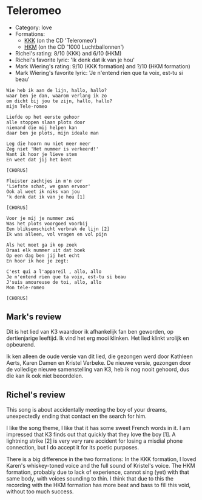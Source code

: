 # Teleromeo

 * Category: love
 * Formations: 
    * [KKK](Kkk.md) (on the CD 'Teleromeo')
    * [HKM](Hkm.md) (on the CD '1000 Luchtballonnen')
 * Richel's rating: 8/10 (KKK) and 6/10 (HKM)
 * Richel's favorite lyric: 'Ik denk dat ik van je hou'
 * Mark Wiering's rating: 9/10 (KKK formation) and ?/10 (HKM formation)
 * Mark Wiering's favorite lyric: 'Je n'entend rien que ta voix, est-tu si beau'

```
Wie heb ik aan de lijn, hallo, hallo?
waar ben je dan, waarom verlang ik zo
om dicht bij jou te zijn, hallo, hallo?
mijn Tele-romeo

Liefde op het eerste gehoor
alle stoppen slaan plots door
niemand die mij helpen kan
daar ben je plots, mijn ideale man

Leg die hoorn nu niet meer neer
Zeg niet 'Het nummer is verkeerd!'
Want ik hoor je lieve stem
En weet dat jij het bent

[CHORUS]

Fluister zachtjes in m'n oor
'Liefste schat, we gaan ervoor'
Ook al weet ik niks van jou
'k denk dat ik van je hou [1]

[CHORUS]

Voor je mij je nummer zei
Was het plots voorgoed voorbij
Een bliksemschicht verbrak de lijn [2]
Ik was alleen, vol vragen en vol pijn

Als het moet ga ik op zoek
Draai elk nummer uit dat boek
Op een dag ben jij het echt
En hoor ik hoe je zegt:

C'est qui a l'appareil , allo, allo
Je n'entend rien que ta voix, est-tu si beau
J'suis amoureuse de toi, allo, allo
Mon tele-romeo

[CHORUS]
```

## Mark's review

Dit is het lied van K3 waardoor ik afhankelijk fan ben geworden, op dertienjarige leeftijd. Ik vind het erg mooi klinken. Het lied klinkt vrolijk en opbeurend.

Ik ken alleen de oude versie van dit lied, die gezongen werd door Kathleen Aerts, Karen Damen en Kristel Verbeke. De nieuwe versie, gezongen door de volledige nieuwe samenstelling van K3, heb ik nog nooit gehoord, dus die kan ik ook niet beoordelen.

## Richel's review

This song is about accidentally meeting the boy of your dreams,
unexpectedly ending that contact en the search for him.

I like the song theme, I like that it has some sweet French words in it.
I am impressed that K3 finds out that quickly that they love the boy [1].
A lightning strike [2] is very very rare accident for losing a
misdial phone connection, but I do accept it for its poetic purposes.

There is a big difference in the two formations: 
In the KKK formation, I loved Karen's
whiskey-toned voice and the full sound of Kristel's voice. The
HKM formation, probably due to lack of experience,
cannot sing (yet) with that same body, with voices sounding to thin.
I think that due to this the recording with the HKM formation
has more beat and bass to fill this void, without too much success.
